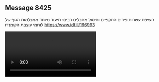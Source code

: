 ## Message 8425

חשיפת עשרות פירים התקפיים וחיסול מחבלים רבים:
תיעוד מיוחד ממצלמות הגוף של לוחמי 
עוצבת הקומנדו
https://www.idf.il/166993

![Video](8425/8425_media.mp4)
